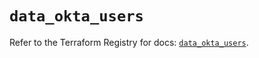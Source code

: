 # `data_okta_users`

Refer to the Terraform Registry for docs: [`data_okta_users`](https://registry.terraform.io/providers/okta/okta/4.15.0/docs/data-sources/users).
